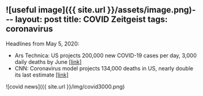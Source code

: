 ![useful image]({{ site.url }}/assets/image.png)---
layout: post
title: COVID Zeitgeist
tags: coronavirus
---

Headlines from May 5, 2020:

* Ars Technica: US projects 200,000 new COVID-19 cases per day, 3,000 daily deaths by June [[link]](https://arstechnica.com/science/2020/05/us-projects-200000-new-covid-19-cases-per-day-3000-daily-deaths-by-june/)
* CNN: Coronavirus model projects 134,000 deaths in US, nearly double its last estimate [[link]](https://www.cnn.com/2020/05/04/health/us-coronavirus-monday/index.html)

![covid news]({{ site.url }}/img/covid3000.png)
